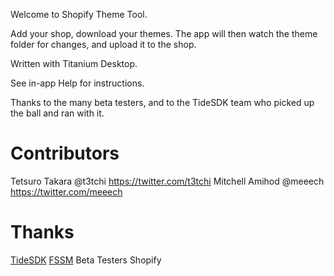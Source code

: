 Welcome to Shopify Theme Tool.

Add your shop, download your themes. 
The app will then watch the theme folder for changes, and upload it to the shop.

Written with Titanium Desktop. 

See in-app Help for instructions.

Thanks to the many beta testers, and to the TideSDK team who picked up the ball and ran with it.

Contributors
============
Tetsuro Takara @t3tchi https://twitter.com/t3tchi
Mitchell Amihod @meeech https://twitter.com/meeech

Thanks
======
[TideSDK](http://www.tidesdk.org)
[FSSM](https://rubygems.org/gems/fssm)
Beta Testers
Shopify